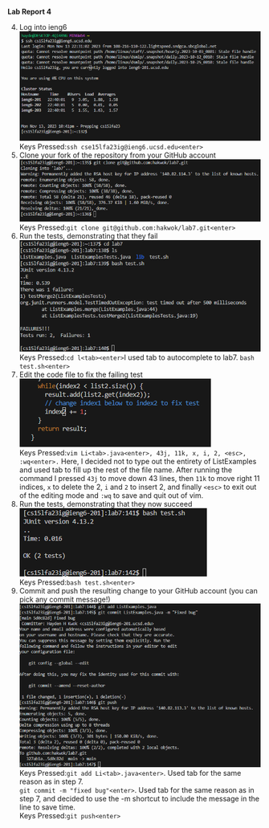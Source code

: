 **Lab Report 4**

4. Log into ieng6<br />
   ![screen1](/Screenshots/lab7-1.png)<br />
   Keys Pressed:```ssh cse15lfa23ig@ieng6.ucsd.edu<enter>```<br />
5. Clone your fork of the repository from your GitHub account<br />
   ![screen2](/Screenshots/lab7-2.png)<br />
   Keys Pressed:```git clone git@github.com:hakwok/lab7.git<enter>```<br />
6. Run the tests, demonstrating that they fail<br />
   ![screen3](/Screenshots/lab7-3.png)<br />
   Keys Pressed:```cd l<tab><enter>```I used tab to autocomplete to lab7. ```bash test.sh<enter>```<br />
7. Edit the code file to fix the failing test<br />
    ![screen4](/Screenshots/labt7-4.png)<br />
    Keys Pressed:```vim Li<tab>.java<enter>, 43j, 11k, x, i, 2, <esc>, :wq<enter>.``` Here, I decided not to type out the entirety of ListExamples and used tab to fill up the rest of the file name. After running the command I pressed ```43j``` to move down 43 lines, then ```11k``` to move right 11 indices, ```x``` to delete the 2, ```i``` and ```2``` to insert 2, and finally ```<esc>``` to exit out of the editing mode and ```:wq``` to save and quit out of vim.<br />
8. Run the tests, demonstrating that they now succeed<br />
    ![screen5](/Screenshots/labt7-5.png)<br />
    Keys Pressed:```bash test.sh<enter>```<br />
9. Commit and push the resulting change to your GitHub account (you can pick any commit message!)<br />
    ![screen6](/Screenshots/labt7-6.png)<br />
   Keys Pressed:```git add Li<tab>.java<enter>```. Used tab for the same reason as in step 7.<br />
   ```git commit -m "fixed bug"<enter>```. Used tab for the same reason as in step 7, and decided to use the -m shortcut to include the message in the line to save time. <br />
   Keys Pressed:```git push<enter>```<br />
